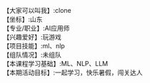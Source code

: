 【大家可以叫我】:clone                               
【坐标】:山东                                 
【专业/职业】:AI应用师                               
【兴趣爱好】:玩游戏                                        
【项目技能】:ml、nlp                                 
【组队情况】:未组队                                          
【本课程学习基础】:ML、NLP、LLM                                     
【本期活动目标】:一起学习，快乐暑假，闯关达人                              
